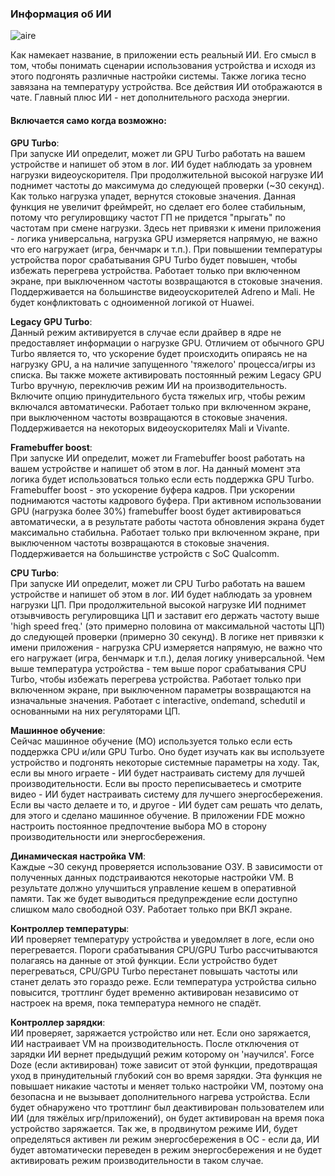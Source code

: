 ### Информация об ИИ
![aire](https://github.com/feravolt/FDE.AI-docs/blob/master/aire.png?raw=true)

Как намекает название, в приложении есть реальный ИИ. Его смысл в том, чтобы понимать сценарии использования устройства и исходя из этого подгонять различные настройки системы. Также логика тесно завязана на температуру устройства. Все действия ИИ отображаются в чате. Главный плюс ИИ - нет дополнительного расхода энергии.


#### Включается само когда возможно:

**GPU Turbo**:\
При запуске ИИ определит, может ли GPU Turbo работать на вашем устройстве и напишет об этом в лог. ИИ будет наблюдать за уровнем нагрузки видеоускорителя. При продолжительной высокой нагрузке ИИ поднимет частоты до максимума до следующей проверки (~30 секунд). Как только нагрузка упадет, вернутся стоковые значения. Данная функция не увеличит фреймрейт, но сделает его более стабильным, потому что регулировщику частот ГП не придется "прыгать" по частотам при смене нагрузки. Здесь нет привязки к имени приложения - логика универсальна, нагрузка GPU измеряется напрямую, не важно что его нагружает (игра, бенчмарк и т.п.). При повышении температуры устройства порог срабатывания GPU Turbo будет повышен, чтобы избежать перегрева устройства.
Работает только при включенном экране, при выключенном частоты возвращаются в стоковые значения. Поддерживается на большинстве видеоускорителей Adreno и Mali. Не будет конфликтовать с одноименной логикой от Huawei.

**Legacy GPU Turbo**:\
Данный режим активируется в случае если драйвер в ядре не предоставляет информации о нагрузке GPU. Отличием от обычного GPU Turbo является то, что ускорение будет происходить опираясь не на нагрузку GPU, а на наличие запущенного 'тяжелого' процесса/игры из списка. Вы также можете активировать постоянный режим Legacy GPU Turbo вручную, переключив режим ИИ на производительность.
Включите опцию принудительного буста тяжелых игр, чтобы режим включался автоматически. Работает только при включенном экране, при выключенном частоты возвращаются в стоковые значения. Поддерживается на некоторых видеоускорителях Mali и Vivante.

**Framebuffer boost**:\
При запуске ИИ определит, может ли Framebuffer boost работать на вашем устройстве и напишет об этом в лог. На данный момент эта логика будет использоваться только если есть поддержка GPU Turbo. Framebuffer boost - это ускорение буфера кадров. При ускорении поднимаются частоты кадрового буфера. При активном использовании GPU (нагрузка более 30%) framebuffer boost будет активироваться автоматически, а в результате работы частота обновления экрана будет максимально стабильна. Работает только при включенном экране, при выключенном частоты возвращаются в стоковые значения.
Поддерживается на большинстве устройств с SoC Qualcomm.

**CPU Turbo**:\
При запуске ИИ определит, может ли CPU Turbo работать на вашем устройстве и напишет об этом в лог. ИИ будет наблюдать за уровнем нагрузки ЦП. При продолжительной высокой нагрузке ИИ поднимет отзывчивость регулировщика ЦП и заставит его держать частоту выше 'high speed freq.' (это примерно половина от максимальной частоты ЦП) до следующей проверки (примерно 30 секунд). В логике нет привязки к имени приложения - нагрузка CPU измеряется напрямую, не важно что его нагружает (игра, бенчмарк и т.п.), делая логику универсальной. Чем выше температура устройства - тем выше порог срабатывания CPU Turbo, чтобы избежать перегрева устройства.
Работает только при включенном экране, при выключенном параметры возвращаются на изначальные значения. Работает с interactive, ondemand, schedutil и основанными на них регуляторами ЦП.

**Машинное обучение**:\
Сейчас машинное обучение (МО) используется только если есть поддержка CPU и/или GPU Turbo. Оно будет изучать как вы используете устройство и подгонять некоторые системные параметры на ходу. Так, если вы много играете - ИИ будет настраивать систему для лучшей производительности. Если вы просто переписываетесь и смотрите видео - ИИ будет настраивать систему для лучшего энергосбережения. Если вы часто делаете и то, и другое - ИИ будет сам решать что делать, для этого и сделано машинное обучение. В приложении FDE можно настроить постоянное предпочтение выбора МО в сторону производительности или энергосбережения.

**Динамическая настройка VM**:\
Каждые ~30 секунд проверяется использование ОЗУ. В зависимости от полученных данных подстраиваются некоторые настройки VM. В результате должно улучшиться управление кешем в оперативной памяти. Так же будет выводиться предупреждение если доступно слишком мало свободной ОЗУ.
Работает только при ВКЛ экране.

**Контроллер температуры**:\
ИИ проверяет температуру устройства и уведомляет в логе, если оно перегревается. Пороги срабатывания CPU/GPU Turbo рассчитываются полагаясь на данные от этой функции. Если устройство будет перегреваться, CPU/GPU Turbo перестанет повышать частоты или станет делать это гораздо реже. Если температура устройства сильно повысится, троттлинг будет временно активирован независимо от настроек на время, пока температура немного не спадёт.

**Контроллер зарядки**:\
ИИ проверяет, заряжается устройство или нет. Если оно заряжается, ИИ настраивает VM на производительность. После отключения от зарядки ИИ вернет предыдущий режим которому он 'научился'. Force Doze (если активирован) тоже зависит от этой функции, предотвращая уход в принудительный глубокий сон во время зарядки. Эта функция не повышает никакие частоты и меняет только настройки VM, поэтому она безопасна и не вызывает дополнительного нагрева устройства. Если будет обнаружено что троттлинг был деактивирован пользователем или ИИ (для тяжёлых игр/приложений), он будет активирован на время пока устройство заряжается. Так же, в продвинутом режиме ИИ, будет определяться активен ли режим энергосбережения в ОС - если да, ИИ будет автоматически переведен в режим энергосбережения и не будет активировать режим производительности в таком случае.
